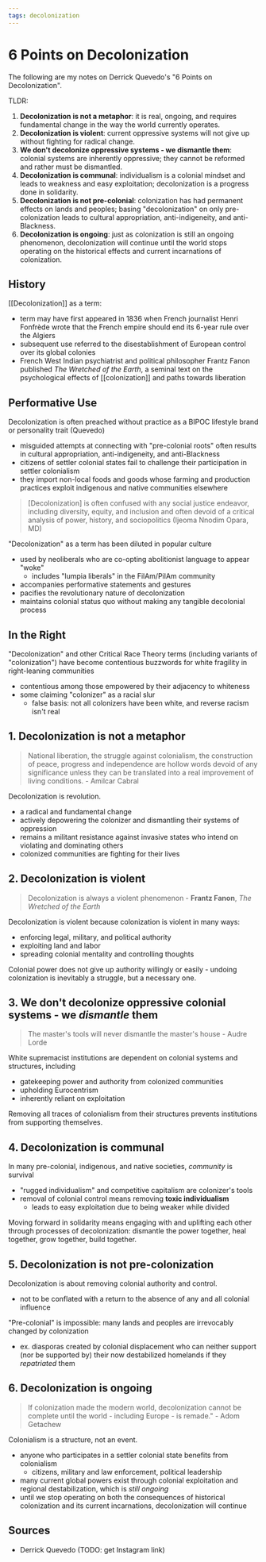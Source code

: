 ```yaml
---
tags: decolonization
---
```


# 6 Points on Decolonization

The following are my notes on Derrick Quevedo's "6 Points on Decolonization".

TLDR:

1. **Decolonization is not a metaphor**: it is real, ongoing, and requires fundamental change in the way the world currently operates.
2. **Decolonization is violent**: current oppressive systems will not give up without fighting for radical change.
3. **We don't decolonize oppressive systems - we dismantle them**: colonial systems are inherently oppressive; they cannot be reformed and rather must be dismantled.
4. **Decolonization is communal**: individualism is a colonial mindset and leads to weakness and easy exploitation; decolonization is a progress done in solidarity.
5. **Decolonization is not pre-colonial**: colonization has had permanent effects on lands and peoples; basing "decolonization" on only pre-colonization leads to cultural appropriation, anti-indigeneity, and anti-Blackness.
6. **Decolonization is ongoing**: just as colonization is still an ongoing phenomenon, decolonization will continue until the world stops operating on the historical effects and current incarnations of colonization.

## History

[[Decolonization]] as a term:

- term may have first appeared in 1836 when French journalist Henri Fonfrède wrote that the French empire should end its 6-year rule over the Algiers
- subsequent use referred to the disestablishment of European control over its global colonies
- French West Indian psychiatrist and political philosopher Frantz Fanon published _The Wretched of the Earth_, a seminal text on the psychological effects of [[colonization]] and paths towards liberation

## Performative Use

Decolonization is often preached without practice as a BIPOC lifestyle brand or personality trait (Quevedo)

- misguided attempts at connecting with "pre-colonial roots" often results in cultural appropriation, anti-indigeneity, and anti-Blackness
- citizens of settler colonial states fail to challenge their participation in settler colonialism
- they import non-local foods and goods whose farming and production practices exploit indigenous and native communities elsewhere

> [Decolonization] is often confused with any social justice endeavor, including diversity, equity, and inclusion and often devoid of a critical analysis of power, history, and sociopolitics (Ijeoma Nnodim Opara, MD)

"Decolonization" as a term has been diluted in popular culture

- used by neoliberals who are co-opting abolitionist language to appear "woke"
  - includes "lumpia liberals" in the FilAm/PilAm community
- accompanies performative statements and gestures
- pacifies the revolutionary nature of decolonization
- maintains colonial status quo without making any tangible decolonial process

## In the Right

"Decolonization" and other Critical Race Theory terms (including variants of "colonization") have become contentious buzzwords for white fragility in right-leaning communities

- contentious among those empowered by their adjacency to whiteness
- some claiming "colonizer" as a racial slur
  - false basis: not all colonizers have been white, and reverse racism isn't real

## 1. Decolonization is not a metaphor

> National liberation, the struggle against colonialism, the construction of peace, progress and independence are hollow words devoid of any significance unless they can be translated into a real improvement of living conditions. - Amilcar Cabral

Decolonization is revolution.

- a radical and fundamental change
- actively depowering the colonizer and dismantling their systems of oppression
- remains a militant resistance against invasive states who intend on violating and dominating others
- colonized communities are fighting for their lives

## 2. Decolonization is violent

> Decolonization is always a violent phenomenon - **Frantz Fanon**, _The Wretched of the Earth_

Decolonization is violent because colonization is violent in many ways:

- enforcing legal, military, and political authority
- exploiting land and labor
- spreading colonial mentality and controlling thoughts

Colonial power does not give up authority willingly or easily - undoing colonization is inevitably a struggle, but a necessary one.

## 3. We don't decolonize oppressive colonial systems - we _dismantle_ them

> The master's tools will never dismantle the master's house - Audre Lorde

White supremacist institutions are dependent on colonial systems and structures, including

- gatekeeping power and authority from colonized communities
- upholding Eurocentrism
- inherently reliant on exploitation

Removing all traces of colonialism from their structures prevents institutions from supporting themselves.

## 4. Decolonization is communal

In many pre-colonial, indigenous, and native societies, _community_ is survival

- "rugged individualism" and competitive capitalism are colonizer's tools
- removal of colonial control means removing **toxic individualism**
  - leads to easy exploitation due to being weaker while divided

Moving forward in solidarity means engaging with and uplifting each other through processes of decolonization: dismantle the power together, heal together, grow together, build together.

## 5. Decolonization is not pre-colonization

Decolonization is about removing colonial authority and control.

- not to be conflated with a return to the absence of any and all colonial influence

"Pre-colonial" is impossible: many lands and peoples are irrevocably changed by colonization

- ex. diasporas created by colonial displacement who can neither support (nor be supported by) their now destabilized homelands if they _repatriated_ them

## 6. Decolonization is ongoing

> If colonization made the modern world, decolonization cannot be complete until the world - including Europe - is remade." - Adom Getachew

Colonialism is a structure, not an event.

- anyone who participates in a settler colonial state benefits from colonialism
  - citizens, military and law enforcement, political leadership
- many current global powers exist through colonial exploitation and regional destabilization, which is _still ongoing_
- until we stop operating on both the consequences of historical colonization and its current incarnations, decolonization will continue

## Sources

- Derrick Quevedo (TODO: get Instagram link)
